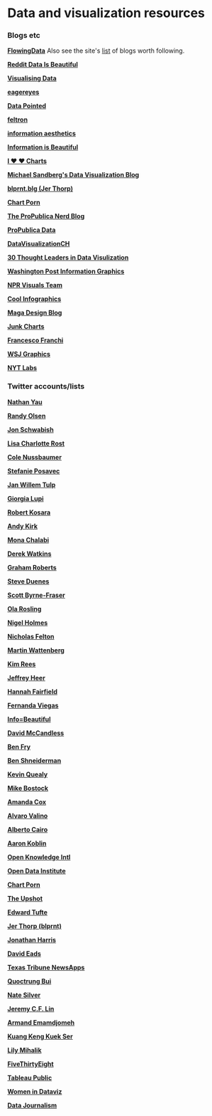
# Data and visualization resources

### Blogs etc

**[FlowingData](http://flowingdata.com/)**
Also see the site's [list](https://flowingdata.com/2012/04/27/data-and-visualization-blogs-worth-following/) of blogs worth following.

**[Reddit Data Is Beautiful](https://www.reddit.com/r/dataisbeautiful/)**

**[Visualising Data](http://www.visualisingdata.com/blog/)**

**[eagereyes](https://eagereyes.org/)**

**[Data Pointed](http://www.datapointed.net/)**

**[feltron](http://feltron.tumblr.com/)**

**[information aesthetics](http://infosthetics.com/)**

**[Information is Beautiful](http://www.informationisbeautiful.net/)**

**[I ❤ ❤ Charts](http://ilovecharts.tumblr.com/)**

**[Michael Sandberg's Data Visualization Blog](https://datavizblog.com/)**

**[blprnt.blg (Jer Thorp)](http://blog.blprnt.com/)**

**[Chart Porn](http://chartporn.org/)**

**[The ProPublica Nerd Blog](https://www.propublica.org/nerds)**

**[ProPublica Data](https://www.propublica.org/data/)**

**[DataVisualizationCH](https://datavisualization.ch/)**

**[30 Thought Leaders in Data Visulization](http://bigdata-madesimple.com/30-thought-leaders-in-data-visualization/)**

**[Washington Post Information Graphics](http://postgraphics.tumblr.com/)**

**[NPR Visuals Team](http://blog.apps.npr.org/)**

**[Cool Infographics](http://www.coolinfographics.com/)**

**[Maga Design Blog](http://www.coolinfographics.com/)**

**[Junk Charts](http://junkcharts.typepad.com/)**

**[Francesco Franchi](https://flowingdata.com/2012/04/27/data-and-visualization-blogs-worth-following/)**

**[WSJ Graphics](http://graphics.wsj.com/)**

**[NYT Labs](http://nytlabs.com/blog/)**

### Twitter accounts/lists

**[Nathan Yau](https://twitter.com/flowingdata)**

**[Randy Olsen](https://twitter.com/randal_olson)**

**[Jon Schwabish](https://twitter.com/jschwabish)**

**[Lisa Charlotte Rost](https://twitter.com/lisacrost)**

**[Cole Nussbaumer ](https://twitter.com/storywithdata)**

**[Stefanie Posavec](https://twitter.com/stefpos)**

**[Jan Willem Tulp](https://twitter.com/janwillemtulp)**

**[Giorgia Lupi](https://twitter.com/giorgialupi)**

**[Robert Kosara](https://twitter.com/eagereyes)**

**[Andy Kirk](https://twitter.com/visualisingdata)**

**[Mona Chalabi](https://twitter.com/monachalabi)**

**[Derek Watkins](https://twitter.com/dwtkns)**

**[Graham Roberts](https://twitter.com/grahaphics)**

**[Steve Duenes](https://twitter.com/duenes)**

**[Scott Byrne-Fraser](https://twitter.com/sbyrnefraser)**

**[Ola Rosling](https://twitter.com/olarosling)**

**[Nigel Holmes](https://twitter.com/nigelblue)**

**[Nicholas Felton](https://twitter.com/feltron)**

**[Martin Wattenberg](https://twitter.com/wattenberg)**

**[Kim Rees](https://twitter.com/krees)**

**[Jeffrey Heer](https://twitter.com/jeffrey_heer)**

**[Hannah Fairfield](https://twitter.com/hfairfield)**

**[Fernanda Viegas](https://twitter.com/viegasf)**

**[Info=Beautiful](https://twitter.com/infobeautiful)**

**[David McCandless](https://twitter.com/mccandelish)**

**[Ben Fry](https://twitter.com/ben_fry)**

**[Ben Shneiderman](https://twitter.com/benbendc)**

**[Kevin Quealy](https://twitter.com/kevinq)**

**[Mike Bostock](https://twitter.com/mbostock)**

**[Amanda Cox](https://twitter.com/amandacox)**

**[Alvaro Valino](https://twitter.com/alvarovalino)**

**[Alberto Cairo](https://twitter.com/albertocairo)**

**[Aaron Koblin](https://twitter.com/aaronkoblin)**

**[Open Knowledge Intl](https://twitter.com/OKFN)**

**[Open Data Institute](https://twitter.com/ODIHQ)**

**[Chart Porn](https://twitter.com/ChartPornOrg)**

**[The Upshot](https://twitter.com/UpshotNYT)**

**[Edward Tufte](https://twitter.com/EdwardTufte)**

**[Jer Thorp (blprnt)](https://twitter.com/blprnt)**

**[Jonathan Harris](https://twitter.com/jjhnumber27)**

**[David Eads](https://twitter.com/eads)**

**[Texas Tribune NewsApps](https://twitter.com/newsapps)**

**[Quoctrung Bui](https://twitter.com/qdbui)**

**[Nate Silver](https://twitter.com/NateSilver538)**

**[Jeremy C.F. Lin](https://twitter.com/Jeremy_CF_Lin)**

**[Armand Emamdjomeh](https://twitter.com/emamd)**

**[Kuang Keng Kuek Ser](https://twitter.com/kuangkeng)**

**[Lily Mihalik](https://twitter.com/mazet)**

**[FiveThirtyEight](https://twitter.com/FiveThirtyEight)**

**[Tableau Public](https://twitter.com/tableaupublic)**

**[Women in Dataviz](https://twitter.com/sarahslo/lists/women-in-dataviz)**

**[Data Journalism](https://twitter.com/sandhya__k/lists/data-journalism1)**


